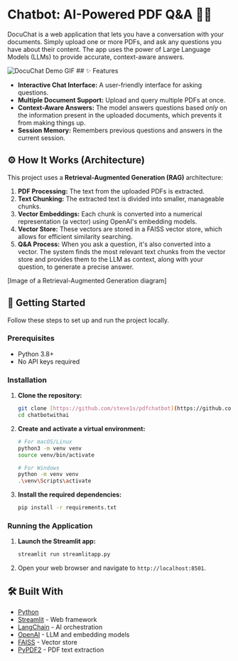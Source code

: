 # Chatbot: AI-Powered PDF Q&A 📄💬

DocuChat is a web application that lets you have a conversation with your documents. Simply upload one or more PDFs, and ask any questions you have about their content. The app uses the power of Large Language Models (LLMs) to provide accurate, context-aware answers.

![DocuChat Demo GIF](https://github.com/steve1s/pdfchatbot) ## ✨ Features

-   **Interactive Chat Interface:** A user-friendly interface for asking questions.
-   **Multiple Document Support:** Upload and query multiple PDFs at once.
-   **Context-Aware Answers:** The model answers questions based *only* on the information present in the uploaded documents, which prevents it from making things up.
-   **Session Memory:** Remembers previous questions and answers in the current session.

## ⚙️ How It Works (Architecture)

This project uses a **Retrieval-Augmented Generation (RAG)** architecture:

1.  **PDF Processing:** The text from the uploaded PDFs is extracted.
2.  **Text Chunking:** The extracted text is divided into smaller, manageable chunks.
3.  **Vector Embeddings:** Each chunk is converted into a numerical representation (a vector) using OpenAI's embedding models.
4.  **Vector Store:** These vectors are stored in a FAISS vector store, which allows for efficient similarity searching.
5.  **Q&A Process:** When you ask a question, it's also converted into a vector. The system finds the most relevant text chunks from the vector store and provides them to the LLM as context, along with your question, to generate a precise answer.



[Image of a Retrieval-Augmented Generation diagram]


## 🚀 Getting Started

Follow these steps to set up and run the project locally.

### Prerequisites

-   Python 3.8+
-   No API keys required

### Installation

1.  **Clone the repository:**
    ```bash
    git clone [https://github.com/steve1s/pdfchatbot](https://github.com/steve1s/pdfchatbot)
    cd chatbotwithai
    ```

2.  **Create and activate a virtual environment:**
    ```bash
    # For macOS/Linux
    python3 -m venv venv
    source venv/bin/activate

    # For Windows
    python -m venv venv
    .\venv\Scripts\activate
    ```

3.  **Install the required dependencies:**
    ```bash
    pip install -r requirements.txt
    ```



### Running the Application

1.  **Launch the Streamlit app:**
    ```bash
    streamlit run streamlitapp.py
    ```

2.  Open your web browser and navigate to `http://localhost:8501`.

## 🛠️ Built With

-   [Python](https://www.python.org/)
-   [Streamlit](https://streamlit.io/) - Web framework
-   [LangChain](https://www.langchain.com/) - AI orchestration
-   [OpenAI](https://openai.com/) - LLM and embedding models
-   [FAISS](https://github.com/facebookresearch/faiss) - Vector store
-   [PyPDF2](https://pypi.org/project/PyPDF2/) - PDF text extraction

